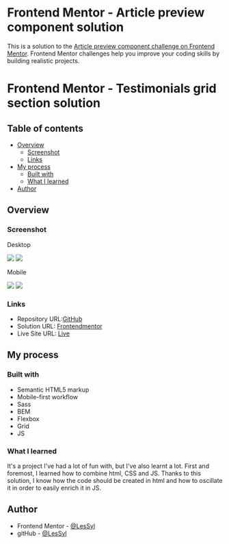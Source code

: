 # Frontend Mentor - Article preview component solution

This is a solution to the [Article preview component challenge on Frontend Mentor](https://www.frontendmentor.io/challenges/article-preview-component-dYBN_pYFT). Frontend Mentor challenges help you improve your coding skills by building realistic projects. 
# Frontend Mentor - Testimonials grid section solution

## Table of contents
- [Overview](#overview)
  - [Screenshot](#screenshot)
  - [Links](#links)
- [My process](#my-process)
  - [Built with](#built-with)
  - [What I learned](#what-i-learned)
- [Author](#author)

## Overview

### Screenshot

Desktop

![](dist/img/Desktop1.jpeg)
![](dist/img/Desktop2.jpeg)

Mobile

![](dist/img/Mobile1.jpeg)
![](dist/img/Mobile2.jpeg)


### Links

- Repository URL:[GitHub](https://github.com/LesSyl/Article-preview-component)
- Solution URL: [Frontendmentor](https://www.frontendmentor.io/solutions/frontend-mentor---article-preview-component-solution-kld7qOJZiF)
- Live Site URL: [Live](https://lessyl.github.io/Frontend-Mentor---Article-preview-component/)
## My process

### Built with

- Semantic HTML5 markup
- Mobile-first workflow
- Sass
- BEM
- Flexbox
- Grid
- JS

### What I learned
It's a project I've had a lot of fun with, but I've also learnt a lot. First and foremost, I learned how to combine html, CSS and JS. Thanks to this solution, I know how the code should be created in html and how to oscillate it in order to easily enrich it in JS.


## Author

- Frontend Mentor - [@LesSyl](https://www.frontendmentor.io/profile/LesSyl)
- gitHub - [@LesSyl](https://github.com/LesSyl)

